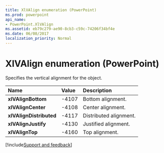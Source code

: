 ```yaml
---
title: XlVAlign enumeration (PowerPoint)
ms.prod: powerpoint
api_name:
- PowerPoint.XlVAlign
ms.assetid: eb79c279-ae90-8cb3-c59c-74206f34bf4e
ms.date: 06/08/2017
localization_priority: Normal
---
```



# XlVAlign enumeration (PowerPoint)

Specifies the vertical alignment for the object.



|Name|Value|Description|
|:-----|:-----|:-----|
|**xlVAlignBottom**|-4107|Bottom alignment.|
|**xlVAlignCenter**|-4108|Center alignment.|
|**xlVAlignDistributed**|-4117|Distributed alignment.|
|**xlVAlignJustify**|-4130|Justified alignment.|
|**xlVAlignTop**|-4160|Top alignment.|

[!include[Support and feedback](~/includes/feedback-boilerplate.md)]